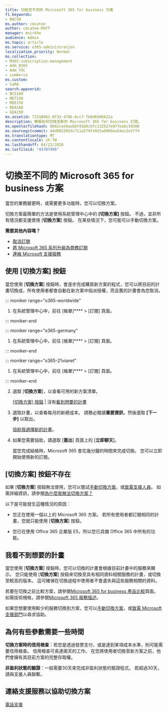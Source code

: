 ```yaml
---
title: 切換至不同的 Microsoft 365 for business 方案
f1.keywords:
- NOCSH
ms.author: cmcatee
author: cmcatee-MSFT
manager: mnirkhe
audience: Admin
ms.topic: article
ms.service: o365-administration
localization_priority: Normal
ms.collection:
- M365-subscription-management
- Adm_O365
- Adm_TOC
- commerce
ms.custom:
- SaRA
search.appverid:
- BCS160
- MET150
- MOE150
- BEA160
- GEA150
ms.assetid: 73318661-8f33-478b-bcc7-fb8d69dbb22a
description: 瞭解如何切換至新的 Microsoft 365 for business 訂閱。
ms.openlocfilehash: 8682ced4aab6fd1b0cbfc132527e977eabc59306
ms.sourcegitcommit: d4d082292dc711a579fe925ad989ea54ec2e27f4
ms.translationtype: MT
ms.contentlocale: zh-TW
ms.lasthandoff: 04/22/2020
ms.locfileid: "43707496"
---
```

# <a name="switch-to-a-different-microsoft-365-for-business-plan"></a>切換至不同的 Microsoft 365 for business 方案

當您的業務變更時，或需要更多功能時，您可以切換方案。  

切換方案最簡單的方法是使用系統管理中心中的 **[切換方案]** 按鈕。 不過，並非所有情況都支援使用 [**切換方案**] 按鈕。 在某些情況下，您可能可以手動切換方案。


**需要其他內容嗎？**
- [取消訂閱](cancel-your-subscription.md)
- [將 Microsoft 365 系列升級為商務訂閱](https://support.office.com/article/9322ffb8-a35d-4407-8ebe-ed6ea0859b9f.aspx)
- [連絡 Microsoft 支援服務](../../admin/contact-support-for-business-products.md)

## <a name="use-the-switch-plans-button"></a>使用 [切換方案] 按鈕

當您使用 [**切換方案**] 按鈕時，會逐步完成購買新方案的程式，您可以將目前的計畫切換成，所有使用者都會自動在新方案中指派授權，而且舊的計畫會為您取消。

::: moniker range="o365-worldwide"

1. 在系統管理中心中，前往 [帳單]**** \> [訂閱]<a href="https://go.microsoft.com/fwlink/p/?linkid=842054" target="_blank"></a> 頁面。

::: moniker-end

::: moniker range="o365-germany"

1. 在系統管理中心中，前往 [帳單]**** > [訂閱]<a href="https://go.microsoft.com/fwlink/p/?linkid=847745" target="_blank"></a> 頁面。

::: moniker-end

::: moniker range="o365-21vianet"

1. 在系統管理中心中，前往 [帳單]**** > [訂閱]<a href="https://go.microsoft.com/fwlink/p/?linkid=850626" target="_blank"></a> 頁面。

::: moniker-end

2. 選取 [**切換方案**]，以查看可用的新方案清單。

    [[切換方案] 按鈕](#the-switch-plans-button-isnt-there) | 沒有[看到想要的計畫](#i-dont-see-the-plan-i-want)

3. 選取計畫，以查看每月的新總成本。 請務必閱讀**重要資訊**，然後選取 **[下一步]** 以取出。

    [協助我選擇新的計畫](https://go.microsoft.com/fwlink/p/?linkid=842056)。

4. 如果您需要協助，請選取 [**簽出**] 頁面上的 [**立即聊天**]。

    當您完成結帳時，Microsoft 365 會花幾分鐘的時間來完成切換。 您可以立即開始使用新的訂閱。

## <a name="the-switch-plans-button-isnt-there"></a>[切換方案] 按鈕不存在

如果 [**切換方案**] 按鈕無法使用，您可以嘗試[手動切換方案](switch-plans-manually.md)，或[致電支援人員](../../admin/contact-support-for-business-products.md)。 如需詳細資訊，請參閱[為什麼我無法切換方案？](why-can-t-i-switch-plans.md)
  
以下是可能發生這種情況的原因：
  
- 您正在使用一個以上的 Microsoft 365 方案。 若所有使用者都訂閱相同的計畫，您就只能使用 [**切換方案**] 按鈕。

- 您已在使用 Office 365 企業版 E5，所以您已具備 Office 365 中所有的功能。

## <a name="i-dont-see-the-plan-i-want"></a>我看不到想要的計畫

當您使用 [**切換方案**] 按鈕時，您可以切換的計畫會根據目前計畫中的服務來顯示。 您只能使用 [**切換方案**] 按鈕來切換至具有相同資料相關服務的計畫，或切換至較高的版本。 這可確保在切換過程中使用者不會遺失與這些服務相關的資料。
  
若要在切換之前比較方案，請參閱[Microsoft 365 for business 產品比較](https://go.microsoft.com/fwlink/p/?linkid=842056)頁面。 如需技術規格，請參閱[Microsoft 365 服務描述](https://go.microsoft.com/fwlink/p/?linkid=842275)。
  
如果您想要使用較少的服務切換到方案，您可以[手動切換方案](switch-plans-manually.md)，或[致電 Microsoft 支援部門](../../admin/contact-support-for-business-products.md)以尋求協助。
  
## <a name="why-some-switches-take-longer"></a>為何有些參數需要一些時間

 **切換方案時的信用檢查**：若您是透過發票支付，或是達到某項成本水準，則可能需要信用檢查。 信用檢查可長達兩天的工作。 在您將使用者切換至新方案之前，他們會擁有其目前方案的完整存取權。
  
 **非盈利狀態的驗證**：一般需要30天來完成非盈利狀態的驗證程式。 若超過30天，請與支援人員聯繫。
  
## <a name="call-support-to-help-you-switch-plans"></a>連絡支援服務以協助切換方案

[電話支援](../../admin/contact-support-for-business-products.md)